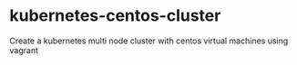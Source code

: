 # kubernetes-centos-cluster
Create a kubernetes multi node cluster with centos virtual machines using vagrant
